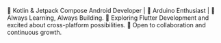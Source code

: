 🌱 Kotlin & Jetpack Compose Android Developer | 🤖 Arduino Enthusiast | 🚀 Always Learning, Always Building.
👀 Exploring Flutter Development and excited about cross-platform possibilities.
🤝 Open to collaboration and continuous growth.
